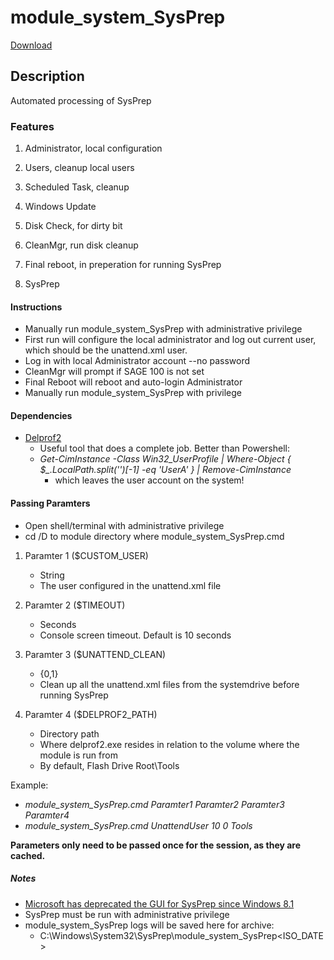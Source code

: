 # module_system_SysPrep

[Download](https://raw.githubusercontent.com/DavidGeeraerts/module_system_SysPrep/main/module_system_SysPrep.cmd)

## Description

Automated processing of SysPrep

### Features

1. Administrator, local configuration

2. Users, cleanup local users

3. Scheduled Task, cleanup

4. Windows Update

5. Disk Check, for dirty bit

6. CleanMgr, run disk cleanup

7. Final reboot, in preperation for running SysPrep

8. SysPrep

#### Instructions

- Manually run module_system_SysPrep with administrative privilege
- First run will configure the local administrator and log out current user, which should be the unattend.xml user.
- Log in with local Administrator account --no password 
- CleanMgr will prompt if SAGE 100 is not set
- Final Reboot will reboot and auto-login Administrator
- Manually run module_system_SysPrep with privilege

#### Dependencies

- [Delprof2](https://helgeklein.com/free-tools/delprof2-user-profile-deletion-tool/)
	- Useful tool that does a complete job. Better than Powershell:
	- *Get-CimInstance -Class Win32_UserProfile | Where-Object { $_.LocalPath.split('\')[-1] -eq 'UserA' } | Remove-CimInstance*
		- which leaves the user account on the system!

#### Passing Paramters

- Open shell/terminal with administrative privilege
- cd /D to module directory where module_system_SysPrep.cmd
1. Paramter 1 ($CUSTOM_USER)
	- String
	- The user configured in the unattend.xml file

2. Paramter 2 ($TIMEOUT)
	- Seconds
	- Console screen timeout. Default is 10 seconds

3. Paramter 3 ($UNATTEND_CLEAN)
	- {0,1}
	- Clean up all the unattend.xml files from the systemdrive before running SysPrep

4. Paramter 4 ($DELPROF2_PATH)
	- Directory path
	- Where delprof2.exe resides in relation to the volume where the module is run from
	- By default, Flash Drive Root\Tools

Example:
- *module_system_SysPrep.cmd Paramter1 Paramter2 Paramter3 Paramter4*
- *module_system_SysPrep.cmd UnattendUser 10 0 Tools*

**Parameters only need to be passed once for the session, as they are cached.**

##### Notes

- [Microsoft has deprecated the GUI for SysPrep since Windows 8.1](https://docs.microsoft.com/en-us/windows-hardware/manufacture/desktop/sysprep--system-preparation--overview) 
- SysPrep must be run with administrative privilege  
- module_system_SysPrep logs will be saved here for archive:
	- C:\Windows\System32\SysPrep\module_system_SysPrep\<ISO_DATE>
